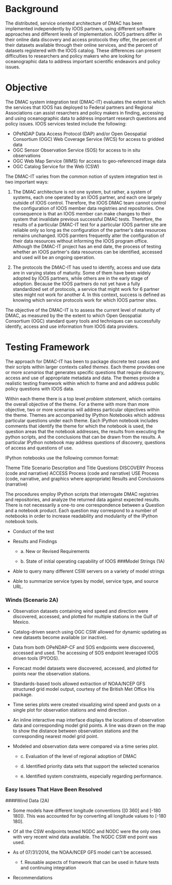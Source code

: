 # Background
The distributed, service oriented architecture of DMAC has been implemented independently by IOOS partners, using different software approaches and different levels of implementation.  IOOS partners differ in their online data discovery and access protocols they offer, the percent of their datasets available through their online services, and the percent of datasets registered with the IOOS catalog.  These differences can present difficulties to researchers and policy makers who are looking for oceanographic data to address important scientific endeavors and policy issues.

# Objective

The DMAC system integration test (DMAC-IT) evaluates the extent to which the services that IOOS has deployed  to Federal partners and Regional Associations can assist resarchers and policy makers in finding, accessing and using oceanographic data to address important research questions and policy issues.  IOOS services tested include the following:

* OPeNDAP Data Access Protocol (DAP) and/or Open Geospatial Consortium (OGC) Web Coverage Service (WCS) for access to gridded data
* OGC Sensor Observation Service (SOS) for access to in situ observations
* OGC Web Map Service (WMS) for access to geo-referenced image data
* OGC Catalog Service for the Web (CSW)

The DMAC-IT varies from the common notion of system integration test in two important ways:

1. The DMAC architecture is not one system, but rather, a system of systems, each one operated by an IOOS partner, and each one largely outside of IOOS control. Therefore, the IOOS DMAC team cannot control the configuration of IOOS member data registries and repositories.  One consequence is that an IOOS member can make changes to their system that invalidate previous successful DMAC tests.  Therefore, the results of a particular DMAC-IT test for a particular IOOS partner site are reliable only so long as the configuration of the partner's data resources remains unchanged.  IOOS parnters frequently alter the configuration of their data resources without informing the IOOS program office. Although the DMAC-IT project has an end date, the process of testing whether an IOOS partner's data resources can be identified, accessed and used will be an ongoing operation.

2. The protocols the DMAC-IT has used to identify, access and use data are in varying states of maturity.  Some of them have been widely adopted by IOOS partners, while others are in the early stage of adoption.  Because the IOOS partners do not yet have a fully standardized set of protocols, a service that might work for 6 partner sites might not work for another 4.  In this context, success is defined as knowing which service protocols work for which IOOS partner sites.

The objective of the DMAC-IT is to assess the current level of maturity of DMAC, as measured by the the extent to which Open Geospatial Consortium (OGC) standard query tools and techniques can successfully identify, access and use information from IOOS data providers.  

# Testing Framework
The approach for DMAC-IT has been to package discrete test cases and their scripts within larger contexts called _themes_. Each theme provides one or more _scenarios_ that generates specific questions that require discovery, access and use of appropriate metadata and data. The themes provide a realistic testing framework within which to frame and and address public policy questions with IOOS data.

Within each theme there is a top level _problem statement_, which contains the overall objective of the theme. For a theme with more than more objective, two or more scenarios will address particular objectives within the theme. Themes are accompanied by IPython Notebooks which address particular questions under each theme. Each IPython notebook includes comments that identify the theme for which the notebook is used, the question areas that the notebook addresses, the results from executing the python scripts, and the conclusions that can be drawn from the results. A particular IPython notebook may address questions of discovery, questions of access and questions of use.

IPython notebooks use the following common format:

Theme Title
Scenario Description and Title
Questions
DISCOVERY Process (code and narrative)
ACCESS Process (code and narrative)
USE Process (code, narrative, and graphics where appropriate)
Results and Conclusions (narrative)

The procedures employ IPython scripts that interrogate DMAC registries and repositories, and analyze the returned data against expected results. There is not necessarily a one-to one correspondence between a Question and a notebook product. Each question may correspond to a number of notebooks in order to increase readability and modularity of the IPython notebook tools.

* Conduct of the test

* Results and Findings

  * a. New or Revised Requirements

  * b. State of initial operating capability of IOOS
###Model Strings (1A)
* Able to query many different CSW servers on a variety of model strings
* Able to summarize service types by model, service type, and source URL.
### Winds (Scenario 2A)
* Observation datasets containing wind speed and direction were discovered, accessed, and plotted for multiple stations in the Gulf of Mexico.
* Catalog-driven search using OGC CSW allowed for dynamic updating as new datasets become available (or inactive).
* Data from both OPeNDAP-CF and SOS endpoints were discovered, accessed and used. The accessing of SOS endpoint leveraged IOOS driven tools (PYOOS).
* Forecast model datasets were discovered, accessed, and plotted for points near the observation stations.
* Standards-based tools allowed extraction of NOAA/NCEP GFS structured grid model output, courtesy of the British Met Office Iris package.
* Time series plots were created visualizing wind speed and gusts on a single plot for observation stations  and wind direction .
* An inline interactive map interface displays the locations of observation data and corresponding model grid points. A line was drawn on the map to show the distance between observation stations and the corresponding nearest model grid point.
* Modeled and observation data were compared via a time series plot.

  * c. Evaluation of  the level of regional adoption of DMAC

  * d. Identified priority data sets that support the selected scenarios

  * e. Identified system constraints, especially regarding performance.
### Easy Issues That Have Been Resolved

####Wind Data (2A)
* Some models have different longitude conventions ([0 360] and [-180 180]). This was accounted for by converting all longitude values to [-180 180].
* Of all the CSW endpoints tested NGDC and NODC were the only ones with very recent wind data available. The NGDC CSW end point was used.
* As of 07/31/2014, the NOAA/NCEP GFS model can't be accessed.

  * f. Reusable aspects of framework that can be used in future tests and continuing integration

* Recommendations
